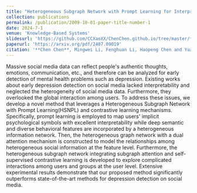 ```yaml
---
title: "Heterogeneous Subgraph Network with Prompt Learning for Interpretable Depression Detection on Social Media"
collection: publications
permalink: /publication/2009-10-01-paper-title-number-1
date: 2024-7-1
venue: 'Knowledge-Based Systems'
slidesurl: 'https://github.com/CCXaoXX/ChenChen.github.io/tree/master/files/slides1.pdf'
paperurl: 'https://arxiv.org/pdf/2407.09019'
citation: '**Chen Chen**, Mingwei Li, Fenghuan Li, Haopeng Chen and Yuankun Lin. _Heterogeneous Subgraph Network with Prompt Learning for Interpretable Depression Detection on Social Media. Knowledge-Based Systems._ 2024. Conditionally Accepted. (JCR Q1, IF 8.8)'
---
```


Massive social media data can reflect people's authentic thoughts, emotions, communication, etc., and therefore can be analyzed for early detection of mental health problems such as depression. Existing works about early depression detection on social media lacked interpretability and neglected the heterogeneity of social media data. Furthermore, they overlooked the global interaction among users. To address these issues, we develop a novel method that leverages a Heterogeneous Subgraph Network with Prompt Learning(HSNPL) and contrastive learning mechanisms. Specifically, prompt learning is employed to map users' implicit psychological symbols with excellent interpretability while deep semantic and diverse behavioral features are incorporated by a heterogeneous information network. Then, the heterogeneous graph network with a dual attention mechanism is constructed to model the relationships among heterogeneous social information at the feature level. Furthermore, the heterogeneous subgraph network integrating subgraph attention and self-supervised contrastive learning is developed to explore complicated interactions among users and groups at the user level. Extensive experimental results demonstrate that our proposed method significantly outperforms state-of-the-art methods for depression detection on social media.
